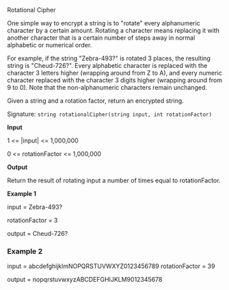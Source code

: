 Rotational Cipher

One simple way to encrypt a string is to "rotate" every alphanumeric character by a certain amount. Rotating a character means replacing it with another character that is a certain number of steps away in normal alphabetic or numerical order.

For example, if the string "Zebra-493?" is rotated 3 places, the resulting string is "Cheud-726?". Every alphabetic character is replaced with the character 3 letters higher (wrapping around from Z to A), and every numeric character replaced with the character 3 digits higher (wrapping around from 9 to 0). Note that the non-alphanumeric characters remain unchanged.


Given a string and a rotation factor, return an encrypted string.

Signature: ```string rotationalCipher(string input, int rotationFactor)```

**Input**

1 <= |input| <= 1,000,000

0 <= rotationFactor <= 1,000,000

**Output**

Return the result of rotating input a number of times equal to rotationFactor.

**Example 1**

input = Zebra-493?

rotationFactor = 3

output = Cheud-726?

### Example 2

input = abcdefghijklmNOPQRSTUVWXYZ0123456789
rotationFactor = 39

output = nopqrstuvwxyzABCDEFGHIJKLM9012345678